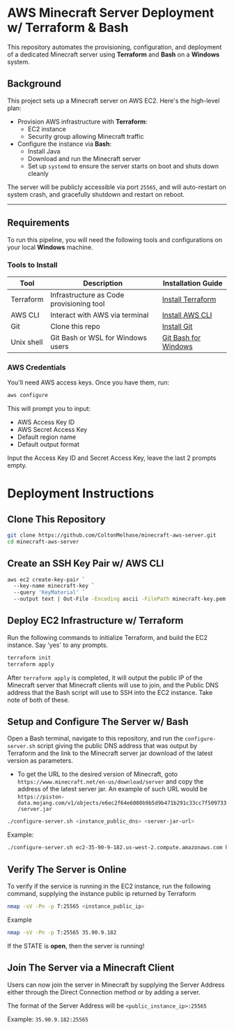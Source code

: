 # AWS Minecraft Server Deployment w/ Terraform & Bash

This repository automates the provisioning, configuration, and deployment of a dedicated Minecraft server using **Terraform** and **Bash** on a **Windows** system.

## Background

This project sets up a Minecraft server on AWS EC2. Here's the high-level plan:

- Provision AWS infrastructure with **Terraform**:
  - EC2 instance
  - Security group allowing Minecraft traffic
- Configure the instance via **Bash**:
  - Install Java
  - Download and run the Minecraft server
  - Set up `systemd` to ensure the server starts on boot and shuts down cleanly

The server will be publicly accessible via port `25565`, and will auto-restart on system crash, and gracefully shutdown and restart on reboot.

---

## Requirements

To run this pipeline, you will need the following tools and configurations on your local **Windows** machine.

### Tools to Install

| Tool         | Description                              | Installation Guide                                               |
|--------------|------------------------------------------|------------------------------------------------------------------|
| Terraform    | Infrastructure as Code provisioning tool | [Install Terraform](https://developer.hashicorp.com/terraform/downloads) |
| AWS CLI      | Interact with AWS via terminal           | [Install AWS CLI](https://docs.aws.amazon.com/cli/latest/userguide/install-cliv2.html) |
| Git          | Clone this repo                          | [Install Git](https://git-scm.com/book/en/v2/Getting-Started-Installing-Git) |
| Unix shell   | Git Bash or WSL for Windows users        | [Git Bash for Windows](https://gitforwindows.org/)              |

### AWS Credentials

You'll need AWS access keys. Once you have them, run:

```bash
aws configure
```

This will prompt you to input:

* AWS Access Key ID
* AWS Secret Access Key
* Default region name
* Default output format

Input the Access Key ID and Secret Access Key, leave the last 2 prompts empty.

# Deployment Instructions

## Clone This Repository

```bash
git clone https://github.com/ColtonMelhase/minecraft-aws-server.git
cd minecraft-aws-server
```

## Create an SSH Key Pair w/ AWS CLI

```bash
aws ec2 create-key-pair `
  --key-name minecraft-key `
  --query 'KeyMaterial' `
  --output text | Out-File -Encoding ascii -FilePath minecraft-key.pem
```

## Deploy EC2 Infrastructure w/ Terraform

Run the following commands to initialize Terraform, and build the EC2 instance. Say 'yes' to any prompts.

```bash
terraform init
terraform apply
```

After ```terraform apply``` is completed, it will output the public IP of the Minecraft server that Minecraft clients will use to join, and the Public DNS address that the Bash script will use to SSH into the EC2 instance. Take note of both of these.

## Setup and Configure The Server w/ Bash

Open a Bash terminal, navigate to this repository, and run the ```configure-server.sh``` script giving the public DNS address that was output by Terraform and the link to the Minecraft server jar download of the latest version as parameters.

* To get the URL to the desired version of Minecraft, goto ```https://www.minecraft.net/en-us/download/server``` and copy the address of the latest server jar. 
An example of such URL would be ```https://piston-data.mojang.com/v1/objects/e6ec2f64e6080b9b5d9b471b291c33cc7f509733/server.jar```

```bash
./configure-server.sh <instance_public_dns> <server-jar-url>
```
Example:
```bash
./configure-server.sh ec2-35-90-9-182.us-west-2.compute.amazonaws.com https://piston-data.mojang.com/v1/objects/e6ec2f64e6080b9b5d9b471b291c33cc7f509733/server.jar
```

## Verify The Server is Online

To verify if the service is running in the EC2 instance, run the following command, supplying the instance public ip returned by Terraform

```bash
nmap -sV -Pn -p T:25565 <instance_public_ip>
```

Example
```bash
nmap -sV -Pn -p T:25565 35.90.9.182  
```

If the STATE is **open**, then the server is running!

## Join The Server via a Minecraft Client

Users can now join the server in Minecraft by supplying the Server Address either through the Direct Connection method or by adding a server.

The format of the Server Address will be ```<public_instance_ip>:25565```

Example: ```35.90.9.182:25565```